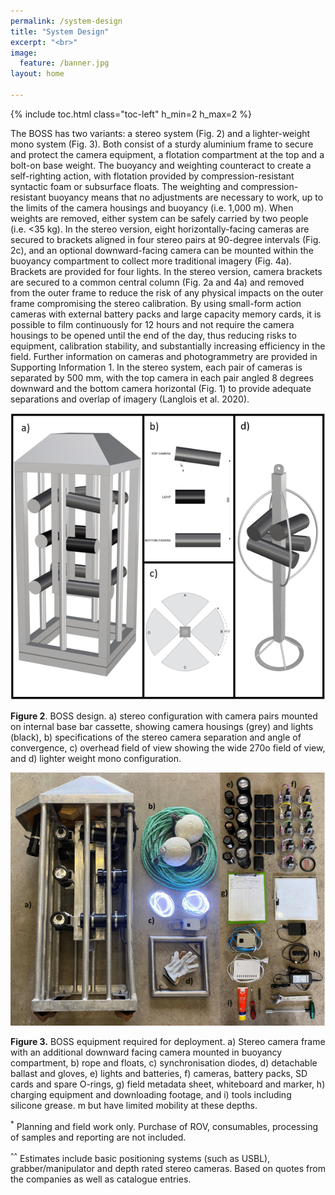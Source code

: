 ```yaml
---
permalink: /system-design
title: "System Design"
excerpt: "<br>"
image:
  feature: /banner.jpg
layout: home

---
```

{% include toc.html class="toc-left" h_min=2 h_max=2 %}

The BOSS has two variants: a stereo system (Fig. 2) and a lighter-weight mono system (Fig. 3). Both consist of a sturdy aluminium frame to secure and protect the camera equipment, a flotation compartment at the top and a bolt-on base weight. The buoyancy and weighting counteract to create a self-righting action, with flotation provided by compression-resistant syntactic foam or subsurface floats. The weighting and compression-resistant buoyancy means that no adjustments are necessary to work, up to the limits of the camera housings and buoyancy (i.e. 1,000 m). When weights are removed, either system can be safely carried by two people (i.e. &lt;35 kg). In the stereo version, eight horizontally-facing cameras are secured to brackets aligned in four stereo pairs at 90-degree intervals (Fig. 2c), and an optional downward-facing camera can be mounted within the buoyancy compartment to collect more traditional imagery (Fig. 4a). Brackets are provided for four lights. In the stereo version, camera brackets are secured to a common central column (Fig. 2a and 4a) and removed from the outer frame to reduce the risk of any physical impacts on the outer frame compromising the stereo calibration. By using small-form action cameras with external battery packs and large capacity memory cards, it is possible to film continuously for 12 hours and not require the camera housings to be opened until the end of the day, thus reducing risks to equipment, calibration stability, and substantially increasing efficiency in the field. Further information on cameras and photogrammetry are provided in Supporting Information 1. In the stereo system, each pair of cameras is separated by 500 mm, with the top camera in each pair angled 8 degrees downward and the bottom camera horizontal (Fig. 1) to provide adequate separations and overlap of imagery (Langlois et al. 2020).

![alt_text](images/figure2.png "image_tooltip")

**Figure 2**. BOSS design. a) stereo configuration with camera pairs mounted on internal base bar cassette, showing camera housings (grey) and lights (black), b) specifications of the stereo camera separation and angle of convergence, c) overhead field of view showing the wide 270o field of view, and d) lighter weight mono configuration.


![alt_text](images/figure3.png "image_tooltip")


**Figure 3.** BOSS equipment required for deployment. a) Stereo camera frame with an additional downward facing camera mounted in buoyancy compartment, b) rope and floats, c) synchronisation diodes, d) detachable ballast and gloves, e) lights and batteries, f) cameras, battery packs, SD cards and spare O-rings, g) field metadata sheet, whiteboard and marker, h) charging equipment and downloading footage, and i) tools including silicone grease. 
m but have limited mobility at these depths.<br>

<sup>*</sup> Planning and field work only. Purchase of ROV, consumables, processing of samples and reporting are not included.<br>

<sup>^^</sup> Estimates include basic positioning systems (such as USBL), grabber/manipulator and depth rated stereo cameras. Based on quotes from the companies as well as catalogue entries.<br>
